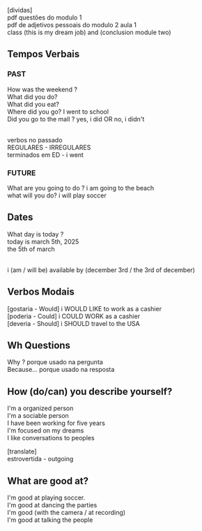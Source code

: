 [dividas]<br>
pdf questões do modulo 1<br>
pdf de adjetivos pessoais do modulo 2 aula 1<br>
class (this is my dream job) and (conclusion module two)

## Tempos Verbais

### PAST

How was the weekend ? <br>
What did you do? <br>
What did you eat? <br>
Where did you go? I went to school <br>
Did you go to the mall ? yes, i did OR no, i didn't<br><br>

verbos no passado<br>
REGULARES - IRREGULARES <br>
terminados em ED - i went <br>

### FUTURE

What are you going to do ? i am going to the beach <br>
what will you do? i will play soccer <br>

## Dates

What day is today ? <br>
today is march 5th, 2025<br>
the 5th of march<br><br>

i (am / will be) available by (december 3rd / the 3rd of december)

## Verbos Modais

[gostaria - Would] i WOULD LIKE to work as a cashier<br>
[poderia - Could] i COULD WORK as a cashier<br>
[deveria - Should] i SHOULD travel to the USA

## Wh Questions

Why ? porque usado na pergunta<br>
Because... porque usado na resposta

## How (do/can) you describe yourself?

I'm a organized person <br>
I'm a sociable person <br>
I have been working for five years<br>
I'm focused on my dreams<br>
I like conversations to peoples

[translate]<br>
estrovertida - outgoing<br>

## What are good at?

I'm good at playing soccer.<br>
I'm good at dancing the parties<br>
I'm good (with the camera / at recording) <br>
I'm good at talking the people
